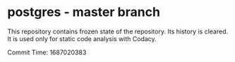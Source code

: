 # postgres - master branch

This repository contains frozen state of the repository.
Its history is cleared. It is used only for static code
analysis with Codacy.

Commit Time: 1687020383